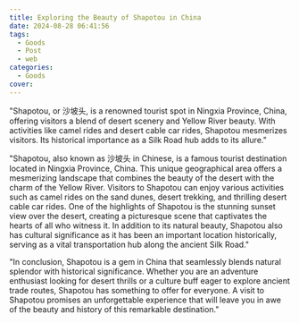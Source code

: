 ```yaml
---
title: Exploring the Beauty of Shapotou in China
date: 2024-08-28 06:41:56
tags:
  - Goods
  - Post
  - web
categories:
  - Goods
cover: 
---
```


"Shapotou, or 沙坡头, is a renowned tourist spot in Ningxia Province, China, offering visitors a blend of desert scenery and Yellow River beauty. With activities like camel rides and desert cable car rides, Shapotou mesmerizes visitors. Its historical importance as a Silk Road hub adds to its allure."

"Shapotou, also known as 沙坡头 in Chinese, is a famous tourist destination located in Ningxia Province, China. This unique geographical area offers a mesmerizing landscape that combines the beauty of the desert with the charm of the Yellow River. Visitors to Shapotou can enjoy various activities such as camel rides on the sand dunes, desert trekking, and thrilling desert cable car rides. One of the highlights of Shapotou is the stunning sunset view over the desert, creating a picturesque scene that captivates the hearts of all who witness it. In addition to its natural beauty, Shapotou also has cultural significance as it has been an important location historically, serving as a vital transportation hub along the ancient Silk Road."

"In conclusion, Shapotou is a gem in China that seamlessly blends natural splendor with historical significance. Whether you are an adventure enthusiast looking for desert thrills or a culture buff eager to explore ancient trade routes, Shapotou has something to offer for everyone. A visit to Shapotou promises an unforgettable experience that will leave you in awe of the beauty and history of this remarkable destination."
